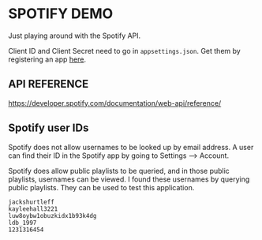 # SPOTIFY DEMO

Just playing around with the Spotify API.

Client ID and Client Secret need to go in `appsettings.json`. Get them by registering an app [here](https://developer.spotify.com/dashboard/applications).

## API REFERENCE

<https://developer.spotify.com/documentation/web-api/reference/>

## Spotify user IDs

Spotify does not allow usernames to be looked up by email address. A user can find their ID in the Spotify app by going to Settings --> Account.

Spotify does allow public playlists to be queried, and in those public playlists, usernames can be viewed. I found these usernames by querying public playlists. They can be used to test this application.

```
jackshurtleff
kayleehall3221
luw8oybw1obuzkidx1b93k4dg
ldb_1997
1231316454
```
